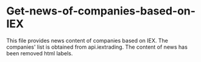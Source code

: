 # Get-news-of-companies-based-on-IEX
This file provides news content of companies based on IEX.
The companies' list is obtained from api.iextrading.
The content of news has been removed html labels.
